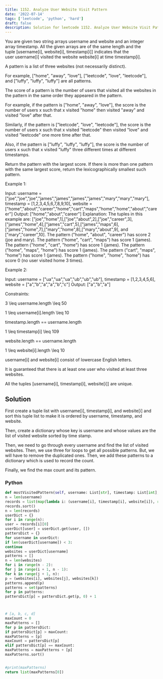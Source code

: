 ```yaml
---
title: 1152. Analyze User Website Visit Pattern
date: '2022-07-14'
tags: ['leetcode', 'python', 'hard']
draft: false
description: Solution for leetcode 1152. Analyze User Website Visit Pattern
---
```



You are given two string arrays username and website and an integer array timestamp. All the given arrays are of the same length and the tuple [username[i], website[i], timestamp[i]] indicates that the user username[i] visited the website website[i] at time timestamp[i].

A pattern is a list of three websites (not necessarily distinct).

For example, ["home", "away", "love"], ["leetcode", "love", "leetcode"], and ["luffy", "luffy", "luffy"] are all patterns.

The score of a pattern is the number of users that visited all the websites in the pattern in the same order they appeared in the pattern.

For example, if the pattern is ["home", "away", "love"], the score is the number of users x such that x visited "home" then visited "away" and visited "love" after that.

Similarly, if the pattern is ["leetcode", "love", "leetcode"], the score is the number of users x such that x visited "leetcode" then visited "love" and visited "leetcode" one more time after that.

Also, if the pattern is ["luffy", "luffy", "luffy"], the score is the number of users x such that x visited "luffy" three different times at different timestamps.

Return the pattern with the largest score. If there is more than one pattern with the same largest score, return the lexicographically smallest such pattern.

Example 1:

Input: username <TeX>=</TeX> ["joe","joe","joe","james","james","james","james","mary","mary","mary"], timestamp <TeX>=</TeX> [1,2,3,4,5,6,7,8,9,10], website <TeX>=</TeX> ["home","about","career","home","cart","maps","home","home","about","career"]
Output: ["home","about","career"]
Explanation: The tuples in this example are:
["joe","home",1],["joe","about",2],["joe","career",3],["james","home",4],["james","cart",5],["james","maps",6],["james","home",7],["mary","home",8],["mary","about",9], and ["mary","career",10].
The pattern ("home", "about", "career") has score 2 (joe and mary).
The pattern ("home", "cart", "maps") has score 1 (james).
The pattern ("home", "cart", "home") has score 1 (james).
The pattern ("home", "maps", "home") has score 1 (james).
The pattern ("cart", "maps", "home") has score 1 (james).
The pattern ("home", "home", "home") has score 0 (no user visited home 3 times).

Example 2:

Input: username <TeX>=</TeX> ["ua","ua","ua","ub","ub","ub"], timestamp <TeX>=</TeX> [1,2,3,4,5,6], website <TeX>=</TeX> ["a","b","a","a","b","c"]
Output: ["a","b","a"]

Constraints:

3 <TeX>\leq</TeX> username.length <TeX>\leq</TeX> 50

1 <TeX>\leq</TeX> username[i].length <TeX>\leq</TeX> 10

timestamp.length <TeX>=</TeX><TeX>=</TeX> username.length

1 <TeX>\leq</TeX> timestamp[i] <TeX>\leq</TeX> 109

website.length <TeX>=</TeX><TeX>=</TeX> username.length

1 <TeX>\leq</TeX> website[i].length <TeX>\leq</TeX> 10

username[i] and website[i] consist of lowercase English letters.

It is guaranteed that there is at least one user who visited at least three websites.

All the tuples [username[i], timestamp[i], website[i]] are unique.




## Solution
First create a tuple list with username[i], timestamp[i], and website[i] and sort this tuple list to make it is ordered by username, timestamp, and website.

Then, create a dictionary whose key is username and whose values are the list of visited website sorted by time stamp.

Then, we need to go through every username and find the list of visited websites. Then, we use three for loops to get all possible patterns. But, we will have to remove the duplicated ones. Then, we add these patterns to a dictionary which is used to record the count.

Finally, we find the max count and its pattern.



### Python
```python
def mostVisitedPattern(self, username: List[str], timestamp: List[int], website: List[str]) -> List[str]:
n = len(username)
records = list(map(lambda i: (username[i], timestamp[i], website[i]), range(n)))
records.sort()
n = len(records)
userDict = {}
for i in range(n):
user = records[i][0]
userDict[user] = userDict.get(user, [])
pattersDict = {}
for username in userDict:
if len(userDict[username]) < 3:
continue
websites = userDict[username]
patterns = []
n = len(websites)
for i in range(n - 2):
for j in range(i + 1, n - 1):
for k in range(j + 1, n):
p = (websites[i], websites[j], websites[k])
patterns.append(p)
patterns = set(patterns)
for p in patterns:
pattersDict[p] = pattersDict.get(p, 0) + 1



# [a, b, c, d]
maxCount = 0
maxPatterns = []
for p in pattersDict:
if pattersDict[p] > maxCount:
maxPatterns = [p]
maxCount = pattersDict[p]
elif pattersDict[p] == maxCount:
maxPatterns = maxPatterns + [p]
maxPatterns.sort()


#print(maxPatterns)
return list(maxPatterns[0])
```
